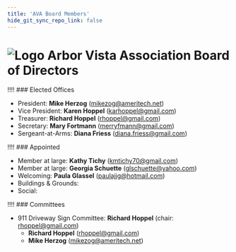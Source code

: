 ```yaml
---
title: 'AVA Board Members'
hide_git_sync_repo_link: false
---
```


[Logo]: /images/Oak_Tree2_100.png
# ![Logo] Arbor Vista Association Board of Directors

!!!! ### Elected Offices

- President: __Mike Herzog__ (<mikezog@ameritech.net>)
- Vice President: __Karen Hoppel__ (<karhoppel@gmail.com>)
- Treasurer: __Richard Hoppel__ (<rhoppel@gmail.com>)
- Secretary: __Mary Fortmann__  (<merryfmann@gmail.com>)
- Sergeant-at-Arms: __Diana Friess__ (<diana.friess@gmail.com>)

!!!! ### Appointed

- Member at large: __Kathy Tichy__ (<kmtichy70@gmail.com>)
- Member at large:  __Georgia Schuette__ (<glschuette@yahoo.com>)
- Welcoming:  __Paula Glassel__ (<paulajjg@hotmail.com>)
- Buildings & Grounds: 
- Social: 

!!!! ### Committees

- 911 Driveway Sign Committee: __Richard Hoppel__ (chair: <rhoppel@gmail.com>)
  -  __Richard Hoppel__ (<rhoppel@gmail.com>)
  -  __Mike Herzog__ (<mikezog@ameritech.net>)

